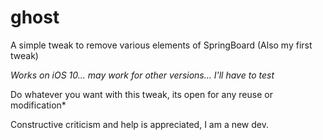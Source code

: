 # ghost

A simple tweak to remove various elements of SpringBoard
(Also my first tweak)

*Works on iOS 10... may work for other versions... I'll have to test*

Do whatever you want with this tweak, its open for any reuse or modification*

Constructive criticism and help is appreciated, I am a new dev.
